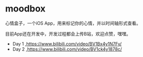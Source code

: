 # moodbox
心情盒子，一个iOS App，用来标记你的心情，并以时间轴形式查看。

目前App还在开发中，开发过程都会上传B站，欢迎点赞，嘿嘿。

* Day 1 ,https://www.bilibili.com/video/BV1Bx4y1N7Fy/
* Day 2 ,https://www.bilibili.com/video/BV1ck4y1878c/
